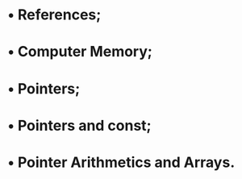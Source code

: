 # • References;
# • Computer Memory;
# • Pointers;
# • Pointers and const;
# • Pointer Arithmetics and Arrays.
